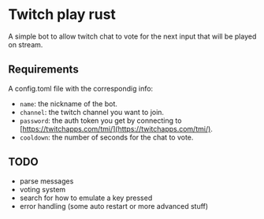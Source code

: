 # Twitch play rust

A simple bot to allow twitch chat to vote for the next input that will be played on stream.

## Requirements
A config.toml file with the correspondig info:

- `name`: the nickname of the bot.
- `channel`: the twitch channel you want to join.
- `password`: the auth token you get by connecting to [https://twitchapps.com/tmi/](https://twitchapps.com/tmi/).
- `cooldown`: the number of seconds for the chat to vote.

## TODO
- parse messages
- voting system
- search for how to emulate a key pressed
- error handling (some auto restart or more advanced stuff)
